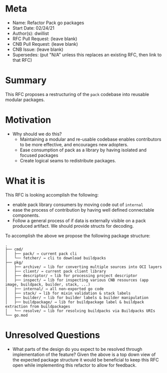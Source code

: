 # Meta

- Name: Refactor Pack go packages
- Start Date: 02/24/21
- Author(s): dwillist
- RFC Pull Request: (leave blank)
- CNB Pull Request: (leave blank)
- CNB Issue: (leave blank)
- Supersedes: (put "N/A" unless this replaces an existing RFC, then link to that RFC)

# Summary

This RFC proposes a restructuring of the `pack` codebase into reusable modular packages.

# Motivation

- Why should we do this?
    - Maintaining a modular and re-usable codebase enables contributors to be more effective, and encourages new adopters.
    - Ease consumption of pack as a library by having isolated and focused packages
    - Create logical seams to redistribute packages.

# What it is

This RFC is looking accomplish the following:

- enable pack library consumers by moving code out of `internal`
- ease the process of contribution by having well defined connectable components.
- Follow a general process of if data is externally visible on a pack produced artifact. We should provide structs for decoding.

To accomplish the above we propose the following package structure:

```
.
├── cmd/
│   ├── pack/ → current pack cli
│   └── fetcher/ → cli to download buildpacks
├── pkg/
│   ├── archive/ → lib for converting multiple sources into OCI layers
│   ├── client/ → current pack client library
│   ├── descriptor/ → lib for processing project descriptor
│   ├── inspect/ → lib for inspecting various CNB resources (app image, buildpack, builder, stack, ...)
│   ├── internal/ → all non-exported go code
│   ├── stack/ → lib for mixin validation & stack labels
│   ├── builder/ → lib for builder labels & builder manipulation
│   ├── buildpackage/ → lib for buildpackage label & buildpack extraction from buildpackages
│   └── resolve/ → lib for resolving buildpacks via Buildpacks URIs
└── go.mod
```

# Unresolved Questions

- What parts of the design do you expect to be resolved through implementation of the feature?
    Given the above is a top down view of the expected package structure it would be beneficial to keep this RFC open while implementing this refactor to allow for feedback.
